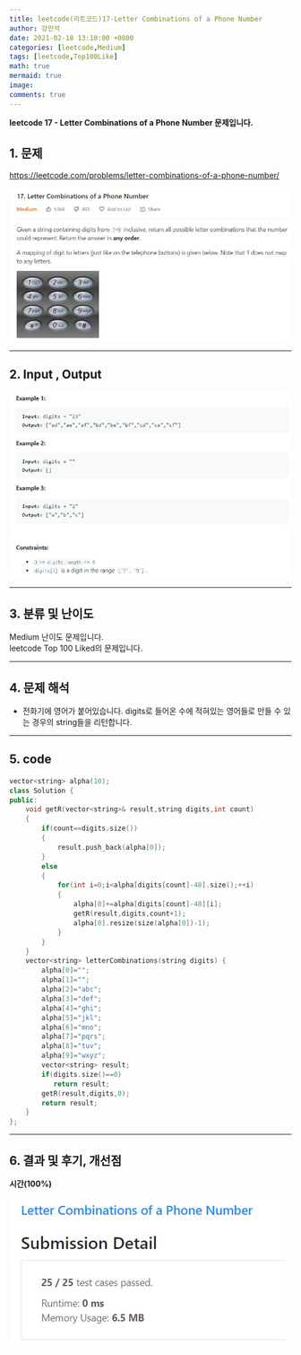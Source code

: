 ```yaml
---
title: leetcode(리트코드)17-Letter Combinations of a Phone Number
author: 강민석
date: 2021-02-18 13:10:00 +0800
categories: [leetcode,Medium]
tags: [leetcode,Top100Like]
math: true
mermaid: true
image: 
comments: true
---
```


**leetcode 17 - Letter Combinations of a Phone Number 문제입니다.**

## 1. 문제
<https://leetcode.com/problems/letter-combinations-of-a-phone-number/>  

![](/assets/img/sample/leetcode/17/Problem.JPG)

-----  

## 2. Input , Output

![](/assets/img/sample/leetcode/17/input.JPG)  

-----  

## 3. 분류 및 난이도

Medium 난이도 문제입니다.  
leetcode Top 100 Liked의 문제입니다.  


-----  

## 4. 문제 해석

- 전화기에 영어가 붙어있습니다. digits로 들어온 수에 적혀있는 영어들로 만들 수 있는 경우의 string들을 리턴합니다.



-----  

## 5. code

```c++
vector<string> alpha(10);
class Solution {
public:
    void getR(vector<string>& result,string digits,int count)
    {
        if(count==digits.size())
        {
            result.push_back(alpha[0]);   
        }
        else
        {
            for(int i=0;i<alpha[digits[count]-48].size();++i)
            {
                alpha[0]+=alpha[digits[count]-48][i];
                getR(result,digits,count+1);
                alpha[0].resize(size(alpha[0])-1);
            }
        }
    }
    vector<string> letterCombinations(string digits) {
        alpha[0]="";
        alpha[1]="";
        alpha[2]="abc";
        alpha[3]="def";
        alpha[4]="ghi";
        alpha[5]="jkl";
        alpha[6]="mno";
        alpha[7]="pqrs";
        alpha[8]="tuv";
        alpha[9]="wxyz";
        vector<string> result;
        if(digits.size()==0)
           return result;
        getR(result,digits,0);
        return result;
    }
};
```


-----

## 6. 결과 및 후기, 개선점

**시간(100%)**  

![](/assets/img/sample/leetcode/17/result.JPG)

